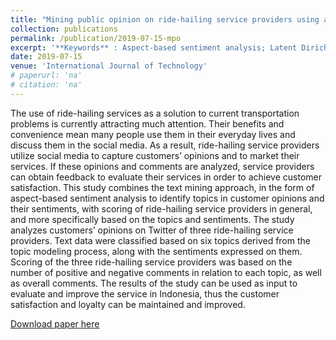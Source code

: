 ```yaml
---
title: "Mining public opinion on ride-hailing service providers using aspect-based sentiment analysis"
collection: publications
permalink: /publication/2019-07-15-mpo
excerpt: '**Keywords** : Aspect-based sentiment analysis; Latent Dirichlet Allocation; Net Reputation Score; Ride-hailing service; Support Vector Machine; Text mining'
date: 2019-07-15
venue: 'International Journal of Technology'
# paperurl: 'na'
# citation: 'na'
---
```

The use of ride-hailing services as a solution to current transportation problems is currently attracting much attention. Their benefits and convenience mean many people use them in their everyday lives and discuss them in the social media. As a result, ride-hailing service providers utilize social media to capture customers’ opinions and to market their services. If these opinions and comments are analyzed, service providers can obtain feedback to evaluate their services in order to achieve customer satisfaction. This study combines the text mining approach, in the form of aspect-based sentiment analysis to identify topics in customer opinions and their sentiments, with scoring of ride-hailing service providers in general, and more specifically based on the topics and sentiments. The study analyzes customers’ opinions on Twitter of three ride-hailing service providers. Text data were classified based on six topics derived from the topic modeling process, along with the sentiments expressed on them. Scoring of the three ride-hailing service providers was based on the number of positive and negative comments in relation to each topic, as well as overall comments. The results of the study can be used as input to evaluate and improve the service in Indonesia, thus the customer satisfaction and loyalty can be maintained and improved.

[Download paper here](https://ijtech.eng.ui.ac.id/article/view/2860)